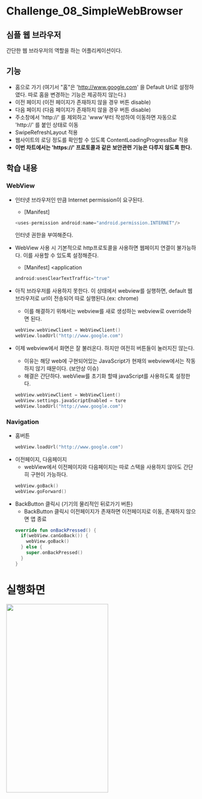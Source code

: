 # Challenge_08_SimpleWebBrowser
## 심플 웹 브라우저

간단한 웹 브라우저의 역할을 하는 어플리케이션이다.


## 기능

* 홈으로 가기 (여기서 "홈"은 'http://www.google.com' 을 Default Url로 설정하였다. 따로 홈을 변경하는 기능은 제공하지 않는다.)
* 이전 페이지 (이전 페이지가 존재하지 않을 경우 버튼 disable)
* 다음 페이지 (다음 페이지가 존재하지 않을 경우 버튼 disable)
* 주소창에서 'http://' 를 제외하고 'www'부터 작성하여 이동하면 자동으로 'http://' 를 붙인 상태로 이동
* SwipeRefreshLayout 적용
* 웹사이트의 로딩 정도를 확인할 수 있도록 ContentLoadingProgressBar 적용
* __이번 차트에서는 'https://' 프로토콜과 같은 보안관련 기능은 다루지 않도록 한다.__


## 학습 내용

### WebView
* 인터넷 브라우저인 만큼 Internet permission이 요구된다.
  * [Manifest]
  ```kotlin 
  <uses-permission android:name="android.permission.INTERNET"/>
  ```
  인터넷 권한을 부여해준다.
* WebView 사용 시 기본적으로 http프로토콜을 사용하면 웹페이지 연결이 불가능하다. 이를 사용할 수 있도록 설정해준다.
  * [Manifest] <application
                            
  ```kotlin
  android:usesClearTextTraffic="true"
  ```   
* 아직 브라우저를 사용하지 못한다. 이 상태에서 webview를 실행하면, default 웹 브라우저로 url이 전송되어 따로 실행된다.(ex: chrome)
  * 이를 해결하기 위해서는 webview를 새로 생성하는 webview로 override하면 된다.
  
  ```kotlin
  webView.webViewClient = WebViewClient()
  webView.loadUrl("http://www.google.com")
  ```
* 이제 webview에서 화면은 잘 불러온다. 하지만 여전히 버튼들이 눌러지진 않는다.
  * 이유는 해당 web에 구현되어있는 JavaScript가 현재의 webview에서는 작동하지 않기 때문이다. (보안상 이슈)
  * 해결은 간단하다. webView를 초기화 할때 javaScript를 사용하도록 설정한다.
  ```kotlin
  webView.webViewClient = WebViewClient()
  webView.settings.javaScriptEnabled = ture
  webView.loadUrl("http://www.google.com")
  ```
          
### Navigation
* 홈버튼
  ```kotlin
  webView.loadUrl("http://www.google.com")
  ```
* 이전페이지, 다음페이지
  * webView에서 이전페이지와 다음페이지는 따로 스택을 사용하지 않아도 간단히 구현이 가능하다.
  ```kotlin
  webView.goBack()
  webView.goForward()
  ```
* BackButton 클릭시 (기기의 물리적인 뒤로가기 버튼)
  * BackButton 클릭시 이전페이지가 존재하면 이전페이지로 이동, 존재하지 않으면 앱 종료
  ```kotlin
  override fun onBackPressed() {
    if(webView.canGoBack()) {
      webView.goBack()
    } else {
      super.onBackPressed()
    }
  }
  ```
                           
                            
# 실행화면

<img src="https://user-images.githubusercontent.com/74666576/153264020-f6092aae-89c3-434b-915b-b366731bbb9c.gif" width="270" height="500">

